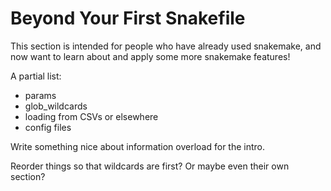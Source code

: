 # Beyond Your First Snakefile

This section is intended for people who have already used snakemake,
and now want to learn about and apply some more snakemake features!

A partial list:
* params
* glob_wildcards
* loading from CSVs or elsewhere
* config files

Write something nice about information overload for the intro.

Reorder things so that wildcards are first? Or maybe even their own
section?
